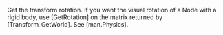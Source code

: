 Get the transform rotation. If you want the visual rotation of a Node with a rigid body, use [GetRotation] on the matrix returned by [Transform_GetWorld]. See [man.Physics].